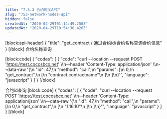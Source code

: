 ```yaml
---
title: "7.5.3 合约相关API"
slug: "753-network-nodes-api"
hidden: false
createdAt: "2020-04-29T01:14:49.250Z"
updatedAt: "2020-04-29T10:54:30.420Z"
---
```

[block:api-header]
{
  "title": "get_contract / 通过合约id/合约名称查询合约信息"
}
[/block]
合约名称查询

[block:code]
{
  "codes": [
    {
      "code": "curl --location --request POST 'https://test.cocosbcx.net' \\\n--header 'Content-Type: application/json' \\\n--data-raw '{\n    \"id\": 47,\n    \"method\": \"call\",\n    \"params\": [\n        0,\n        \"get_contract\",\n        [\n            \"contract.contractname\"\n        ]\n    ]\n}'",
      "language": "javascript"
    }
  ]
}
[/block]

合约id查询
[block:code]
{
  "codes": [
    {
      "code": "curl --location --request POST 'https://test.cocosbcx.net' \\\n--header 'Content-Type: application/json' \\\n--data-raw '{\n    \"id\": 47,\n    \"method\": \"call\",\n    \"params\": [\n        0,\n        \"get_contract\",\n        [\n            \"1.16.10\"\n        ]\n    ]\n}'",
      "language": "javascript"
    }
  ]
}
[/block]